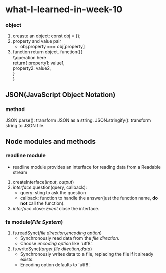 # what-I-learned-in-week-10

### object
1. creaste an object: const obj = {}; 
2. property and value pair
    - obj.property === obj[property]
3. function return object.
    function(){ \
        \\\operation here \
        return{
            property1: value1,\
            property2: value2,\
        }\
}

## JSON(JavaScript Object Notation) 
### method
JSON.parse(): transform JSON as a string.
JSON.stringify(): transform string to JSON file.
## Node modules and methods
### readline module
- readline module provides an interface for reading data from a Readable stream 
1. createInterface(*input*, *output*)
2. *interface*.question(query, callback):
    - query: sting to ask the question
    - callback: function to handle the answer(just the function name, **do not** call the function).
3. *interface*.close: *Event* close the interface. 
### fs module(*File System*)
1. fs.readSync(*file direction*,*encoding option*)
    - Synchronously read data from the *file direction*.
    - Choose *encoding option* like  'utf8'.
2. fs.writeSync(*target file ditection*,*data*)
    - Synchronously writes data to a file, replacing the file if it already exists.
    - Encoding option defaults to 'utf8'.
